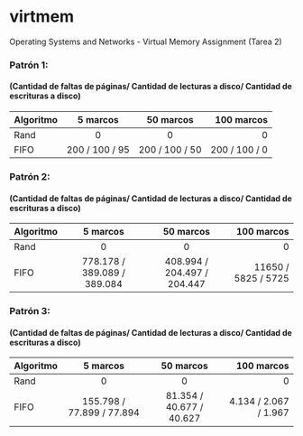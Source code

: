 # virtmem
Operating Systems and Networks - Virtual Memory Assignment (Tarea 2)

### Patrón 1:
#### (Cantidad de faltas de páginas/ Cantidad de lecturas a disco/ Cantidad de escrituras a disco)
| Algoritmo | 5 marcos | 50 marcos | 100 marcos |
| :---         |     :---:      |     :---:      |          ---: |
| Rand   | 0     | 0    | 0    |
| FIFO     | 200 / 100 / 95       | 200 / 100 / 50      | 200 / 100 / 0    |

### Patrón 2:
#### (Cantidad de faltas de páginas/ Cantidad de lecturas a disco/ Cantidad de escrituras a disco)
| Algoritmo | 5 marcos | 50 marcos | 100 marcos |
| :---         |     :---:      |     :---:      |          ---: |
| Rand   | 0     | 0    | 0    |
| FIFO     | 778.178 / 389.089 / 389.084       | 408.994 / 204.497 / 204.447      | 11650 / 5825 / 5725    |

### Patrón 3:
#### (Cantidad de faltas de páginas/ Cantidad de lecturas a disco/ Cantidad de escrituras a disco)
| Algoritmo | 5 marcos | 50 marcos | 100 marcos |
| :---         |     :---:      |     :---:      |          ---: |
| Rand   | 0     | 0    | 0    |
| FIFO     | 155.798 / 77.899 / 77.894       | 81.354 / 40.677 / 40.627      | 4.134 / 2.067 / 1.967    |
